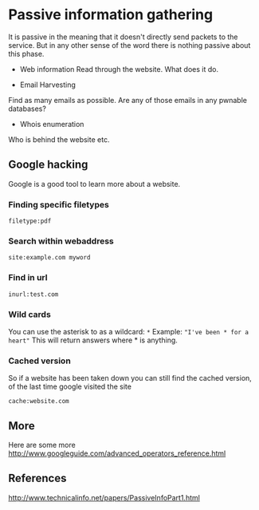 # Passive information gathering

It is passive in the meaning that it doesn't directly send packets to the service. But in any other sense of the word there is nothing passive about this phase.


 - Web information
Read through the website. What does it do.

 - Email Harvesting

Find as many emails as possible. Are any of those emails in any pwnable databases?

 - Whois enumeration

Who is behind the website etc.


## Google hacking
Google is a good tool to learn more about a website.

### Finding specific filetypes
`filetype:pdf`

### Search within webaddress
`site:example.com myword`

### Find in url

`inurl:test.com`

### Wild cards

You can use the asterisk to as a wildcard:
`*`
Example:
`"I've been * for a heart"`
This will return answers where * is anything.

### Cached version
So if a website has been taken down you can still find the cached version, of the last time google visited the site

`cache:website.com`

## More
Here are some more
http://www.googleguide.com/advanced_operators_reference.html

## References
http://www.technicalinfo.net/papers/PassiveInfoPart1.html